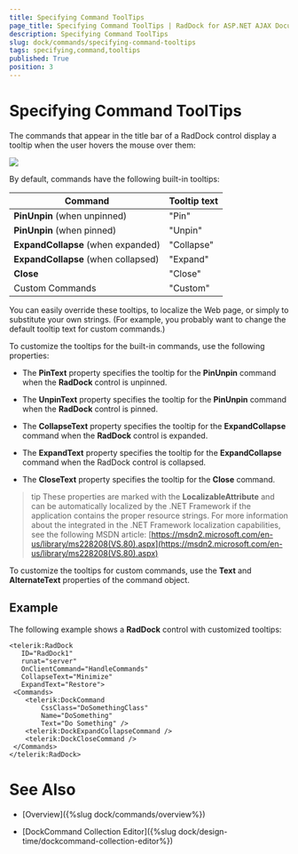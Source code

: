 ```yaml
---
title: Specifying Command ToolTips
page_title: Specifying Command ToolTips | RadDock for ASP.NET AJAX Documentation
description: Specifying Command ToolTips
slug: dock/commands/specifying-command-tooltips
tags: specifying,command,tooltips
published: True
position: 3
---
```


# Specifying Command ToolTips



The commands that appear in the title bar of a RadDock control display a tooltip when the user hovers the mouse over them:

![](images/dock-tooltip.png)

By default, commands have the following built-in tooltips:




| Command | Tooltip text |
| ------ | ------ |
| **PinUnpin** (when unpinned)|"Pin"|
| **PinUnpin** (when pinned)|"Unpin"|
| **ExpandCollapse** (when expanded)|"Collapse"|
| **ExpandCollapse** (when collapsed)|"Expand"|
| **Close** |"Close"|
|Custom Commands|"Custom"|

You can easily override these tooltips, to localize the Web page, or simply to substitute your own strings. (For example, you probably want to change the default tooltip text for custom commands.)

To customize the tooltips for the built-in commands, use the following properties:

* The **PinText** property specifies the tooltip for the **PinUnpin** command when the **RadDock** control is unpinned.

* The **UnpinText** property specifies the tooltip for the **PinUnpin** command when the **RadDock** control is pinned.

* The **CollapseText** property specifies the tooltip for the **ExpandCollapse** command when the **RadDock** control is expanded.

* The **ExpandText** property specifies the tooltip for the **ExpandCollapse** command when the RadDock control is collapsed.

* The **CloseText** property specifies the tooltip for the **Close** command.

>tip These properties are marked with the **LocalizableAttribute** and can be automatically localized by the .NET Framework if the application contains the proper resource strings. For more information about the integrated in the .NET Framework localization capabilities, see the following MSDN article:
>[https://msdn2.microsoft.com/en-us/library/ms228208(VS.80).aspx](https://msdn2.microsoft.com/en-us/library/ms228208(VS.80).aspx)
>


To customize the tooltips for custom commands, use the **Text** and **AlternateText** properties of the command object.

## Example

The following example shows a **RadDock** control with customized tooltips:

````ASP.NET
<telerik:RadDock
   ID="RadDock1"
   runat="server"
   OnClientCommand="HandleCommands"
   CollapseText="Minimize"
   ExpandText="Restore">
 <Commands>
    <telerik:DockCommand
        CssClass="DoSomethingClass"
        Name="DoSomething"
        Text="Do Something" />
    <telerik:DockExpandCollapseCommand />
    <telerik:DockCloseCommand />
 </Commands>
</telerik:RadDock> 
````



# See Also

 * [Overview]({%slug dock/commands/overview%})

 * [DockCommand Collection Editor]({%slug dock/design-time/dockcommand-collection-editor%})
